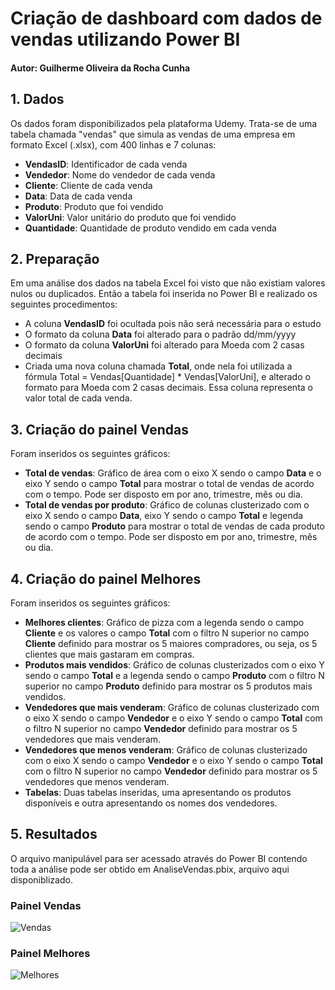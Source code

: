 # Criação de dashboard com dados de vendas utilizando Power BI
#### Autor: Guilherme Oliveira da Rocha Cunha

## 1. Dados
Os dados foram disponibilizados pela plataforma Udemy. Trata-se de uma tabela chamada "vendas" que simula as vendas de uma empresa em formato Excel (.xlsx), com 400 linhas e 7 colunas:
- **VendasID**: Identificador de cada venda
- **Vendedor**: Nome do vendedor de cada venda
- **Cliente**: Cliente de cada venda
- **Data**: Data de cada venda
- **Produto**: Produto que foi vendido
- **ValorUni**: Valor unitário do produto que foi vendido
- **Quantidade**: Quantidade de produto vendido em cada venda

## 2. Preparação
Em uma análise dos dados na tabela Excel foi visto que não existiam valores nulos ou duplicados. Então a tabela foi inserida no Power BI e realizado os seguintes procedimentos:
- A coluna **VendasID** foi ocultada pois não será necessária para o estudo
- O formato da coluna **Data** foi alterado para o padrão dd/mm/yyyy
- O formato da coluna **ValorUni** foi alterado para Moeda com 2 casas decimais
- Criada uma nova coluna chamada **Total**, onde nela foi utilizada a fórmula Total = Vendas[Quantidade] * Vendas[ValorUni], e alterado o formato para Moeda com 2 casas decimais. Essa coluna representa o valor total de cada venda.

## 3. Criação do painel Vendas
Foram inseridos os seguintes gráficos:
- **Total de vendas**: Gráfico de área com o eixo X sendo o campo **Data** e o eixo Y sendo o campo **Total** para mostrar o total de vendas de acordo com o tempo. Pode ser disposto em por ano, trimestre, mês ou dia.
- **Total de vendas por produto**: Gráfico de colunas clusterizado com o eixo X sendo o campo **Data**, eixo Y sendo o campo **Total** e legenda sendo o campo **Produto** para mostrar o total de vendas de cada produto de acordo com o tempo. Pode ser disposto em por ano, trimestre, mês ou dia.

## 4. Criação do painel Melhores
Foram inseridos os seguintes gráficos:
- **Melhores clientes**: Gráfico de pizza com a legenda sendo o campo **Cliente** e os valores o campo **Total** com o filtro N superior no campo **Cliente** definido para mostrar os 5 maiores compradores, ou seja, os 5 clientes que mais gastaram em compras.
- **Produtos mais vendidos**: Gráfico de colunas clusterizados com o eixo Y sendo o campo **Total** e a legenda sendo o campo **Produto** com o filtro N superior no campo **Produto** definido para mostrar os 5 produtos mais vendidos.
- **Vendedores que mais venderam**: Gráfico de colunas clusterizado com o eixo X sendo o campo **Vendedor** e o eixo Y sendo o campo **Total** com o filtro N superior no campo **Vendedor** definido para mostrar os 5 vendedores que mais venderam.
- **Vendedores que menos venderam**: Gráfico de colunas clusterizado com o eixo X sendo o campo **Vendedor** e o eixo Y sendo o campo **Total** com o filtro N superior no campo **Vendedor** definido para mostrar os 5 vendedores que menos venderam.
- **Tabelas**: Duas tabelas inseridas, uma apresentando os produtos disponíveis e outra apresentando os nomes dos vendedores.

## 5. Resultados
O arquivo manipulável para ser acessado através do Power BI contendo toda a análise pode ser obtido em AnaliseVendas.pbix, arquivo aqui disponiblizado.
### Painel Vendas
![Vendas](https://github.com/Gui-lherme-Oliv/Dashboard_Vendas/assets/123426025/ed3742cf-ec53-4a90-bfb4-0e01ad7e5a4c)
### Painel Melhores
![Melhores](https://github.com/Gui-lherme-Oliv/Dashboard_Vendas/assets/123426025/0be1b160-5f57-40ff-b0c6-d9bc9a7e9e34)














